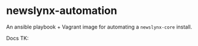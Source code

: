 newslynx-automation
===================

An ansible playbook + Vagrant image for automating a `newslynx-core` install.

Docs TK:

